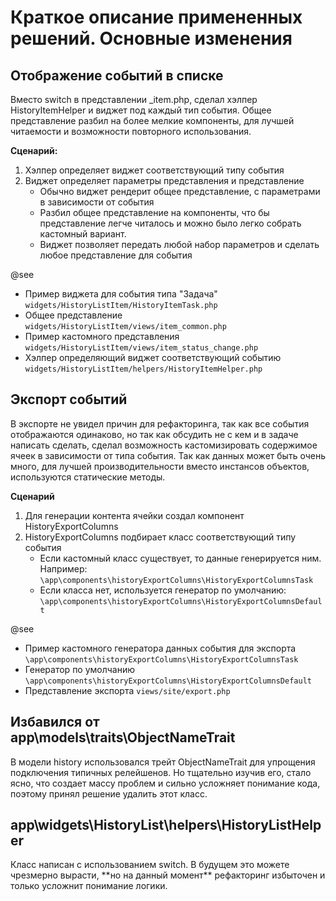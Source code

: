 <h1>Краткое описание примененных решений. Основные изменения</h1>

<h2>Отображение событий в списке</h2>
Вместо switch в представлении _item.php, сделал хэлпер HistoryItemHelper и виджет под каждый тип события.
Общее представление разбил на более мелкие компоненты, для лучшей читаемости и возможности повторного использования.

**Сценарий:**
1. Хэлпер определяет виджет соответствующий типу события
2. Виджет определяет параметры представления и представление
    - Обычно виджет рендерит общее представление, с параметрами в зависимости от события
    - Разбил общее представление на компоненты, что бы представление легче читалось и можно было легко собрать кастомный вариант.
    - Виджет позволяет передать любой набор параметров и сделать любое представление для события

@see
- Пример виджета для события типа "Задача"
`widgets/HistoryListItem/HistoryItemTask.php`
- Общее представление 
`widgets/HistoryListItem/views/item_common.php`
- Пример кастомного представления 
`widgets/HistoryListItem/views/item_status_change.php`
- Хэлпер определяющий виджет соответствующий событию
`widgets/HistoryListItem/helpers/HistoryItemHelper.php`

<h2>Экспорт событий</h2>
В экспорте не увидел причин для рефакторинга, так как все события отображаются одинаково, 
но так как обсудить не с кем и в задаче написать сделать, сделал возможность кастомизировать содержимое ячеек в зависимости от типа события.
Так как данных может быть очень много, для лучшей производительности вместо инстансов объектов, используются статические методы.

**Сценарий**
1. Для генерации контента ячейки создал компонент HistoryExportColumns
2. HistoryExportColumns подбирает класс соответствующий типу события
    - Если кастомный класс существует, то данные генерируется ним. Например: `\app\components\historyExportColumns\HistoryExportColumnsTask`
    - Если класса нет, используется генератор по умолчанию: `\app\components\historyExportColumns\HistoryExportColumnsDefault`

@see 
- Пример кастомного генератора данных события для экспорта `\app\components\historyExportColumns\HistoryExportColumnsTask`
- Генератор по умолчанию `\app\components\historyExportColumns\HistoryExportColumnsDefault`
- Представление экспорта `views/site/export.php`

<h2>Избавился от app\models\traits\ObjectNameTrait</h2>
В модели history использовался трейт ObjectNameTrait для упрощения подключения типичных релейшенов.
Но тщательно изучив его, стало ясно, что создает массу проблем и сильно усложняет понимание кода, 
поэтому принял решение удалить этот класс.

<h2>app\widgets\HistoryList\helpers\HistoryListHelper</h2>
Класс написан с использованием switch. В будущем это можете чрезмерно вырасти, **но на данный момент** 
рефакторинг избыточен и только усложнит понимание логики.
